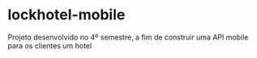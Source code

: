 # lockhotel-mobile
Projeto desenvolvido no 4º semestre, a fim de construir uma API mobile para os clientes um hotel
